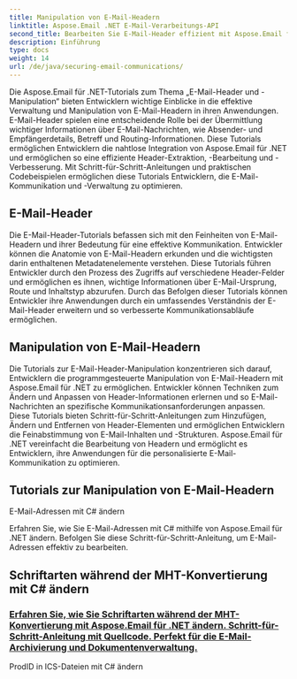 ```yaml
---
title: Manipulation von E-Mail-Headern
linktitle: Aspose.Email .NET E-Mail-Verarbeitungs-API
second_title: Bearbeiten Sie E-Mail-Header effizient mit Aspose.Email für .NET-Tutorials. Erfahren Sie, wie Sie Header für eine verbesserte Kommunikation extrahieren, ändern und personalisieren.
description: Einführung
type: docs
weight: 14
url: /de/java/securing-email-communications/
---
```


Die Aspose.Email für .NET-Tutorials zum Thema „E-Mail-Header und -Manipulation“ bieten Entwicklern wichtige Einblicke in die effektive Verwaltung und Manipulation von E-Mail-Headern in ihren Anwendungen. E-Mail-Header spielen eine entscheidende Rolle bei der Übermittlung wichtiger Informationen über E-Mail-Nachrichten, wie Absender- und Empfängerdetails, Betreff und Routing-Informationen. Diese Tutorials ermöglichen Entwicklern die nahtlose Integration von Aspose.Email für .NET und ermöglichen so eine effiziente Header-Extraktion, -Bearbeitung und -Verbesserung. Mit Schritt-für-Schritt-Anleitungen und praktischen Codebeispielen ermöglichen diese Tutorials Entwicklern, die E-Mail-Kommunikation und -Verwaltung zu optimieren.

## E-Mail-Header
Die E-Mail-Header-Tutorials befassen sich mit den Feinheiten von E-Mail-Headern und ihrer Bedeutung für eine effektive Kommunikation. Entwickler können die Anatomie von E-Mail-Headern erkunden und die wichtigsten darin enthaltenen Metadatenelemente verstehen. Diese Tutorials führen Entwickler durch den Prozess des Zugriffs auf verschiedene Header-Felder und ermöglichen es ihnen, wichtige Informationen über E-Mail-Ursprung, Route und Inhaltstyp abzurufen. Durch das Befolgen dieser Tutorials können Entwickler ihre Anwendungen durch ein umfassendes Verständnis der E-Mail-Header erweitern und so verbesserte Kommunikationsabläufe ermöglichen.

## Manipulation von E-Mail-Headern
Die Tutorials zur E-Mail-Header-Manipulation konzentrieren sich darauf, Entwicklern die programmgesteuerte Manipulation von E-Mail-Headern mit Aspose.Email für .NET zu ermöglichen. Entwickler können Techniken zum Ändern und Anpassen von Header-Informationen erlernen und so E-Mail-Nachrichten an spezifische Kommunikationsanforderungen anpassen. Diese Tutorials bieten Schritt-für-Schritt-Anleitungen zum Hinzufügen, Ändern und Entfernen von Header-Elementen und ermöglichen Entwicklern die Feinabstimmung von E-Mail-Inhalten und -Strukturen. Aspose.Email für .NET vereinfacht die Bearbeitung von Headern und ermöglicht es Entwicklern, ihre Anwendungen für die personalisierte E-Mail-Kommunikation zu optimieren.

## Tutorials zur Manipulation von E-Mail-Headern
E-Mail-Adressen mit C# ändern

Erfahren Sie, wie Sie E-Mail-Adressen mit C# mithilfe von Aspose.Email für .NET ändern. Befolgen Sie diese Schritt-für-Schritt-Anleitung, um E-Mail-Adressen effektiv zu bearbeiten.

## Schriftarten während der MHT-Konvertierung mit C# ändern
### [Erfahren Sie, wie Sie Schriftarten während der MHT-Konvertierung mit Aspose.Email für .NET ändern. Schritt-für-Schritt-Anleitung mit Quellcode. Perfekt für die E-Mail-Archivierung und Dokumentenverwaltung.](./tls-encryption/)
ProdID in ICS-Dateien mit C# ändern